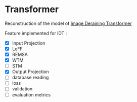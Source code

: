 # Transformer

Reconstruction of the model of [Image Deraining Transformer](https://github.com/jiexiaou/IDT)

Feature implemented for IDT :

- [x] Input Projection
- [x] LeFF
- [x] REMSA
- [x] WTM
- [ ] STM
- [x] Output Projection
- [ ] database reading
- [ ] loss
- [ ] validation
- [ ] evaluation metrics
